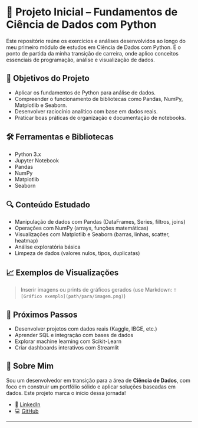 # 🧠 Projeto Inicial – Fundamentos de Ciência de Dados com Python

Este repositório reúne os exercícios e análises desenvolvidos ao longo do meu primeiro módulo de estudos em Ciência de Dados com Python. É o ponto de partida da minha transição de carreira, onde aplico conceitos essenciais de programação, análise e visualização de dados.

## 📌 Objetivos do Projeto

- Aplicar os fundamentos de Python para análise de dados.
- Compreender o funcionamento de bibliotecas como Pandas, NumPy, Matplotlib e Seaborn.
- Desenvolver raciocínio analítico com base em dados reais.
- Praticar boas práticas de organização e documentação de notebooks.

## 🛠️ Ferramentas e Bibliotecas

- Python 3.x
- Jupyter Notebook
- Pandas
- NumPy
- Matplotlib
- Seaborn

## 🔍 Conteúdo Estudado

- Manipulação de dados com Pandas (DataFrames, Series, filtros, joins)
- Operações com NumPy (arrays, funções matemáticas)
- Visualizações com Matplotlib e Seaborn (barras, linhas, scatter, heatmap)
- Análise exploratória básica
- Limpeza de dados (valores nulos, tipos, duplicatas)

## 📈 Exemplos de Visualizações

> Inserir imagens ou prints de gráficos gerados (use Markdown: `![Gráfico exemplo](path/para/imagem.png)`)

## 🚀 Próximos Passos

- Desenvolver projetos com dados reais (Kaggle, IBGE, etc.)
- Aprender SQL e integração com bases de dados
- Explorar machine learning com Scikit-Learn
- Criar dashboards interativos com Streamlit

## 🙋 Sobre Mim

Sou um desenvolvedor em transição para a área de **Ciência de Dados**, com foco em construir um portfólio sólido e aplicar soluções baseadas em dados. Este projeto marca o início dessa jornada!

- 🔗 [LinkedIn](https://www.linkedin.com/in/ijulioduarte)
- 💻 [GitHub](https://github.com/iJulioDuarte)

---
